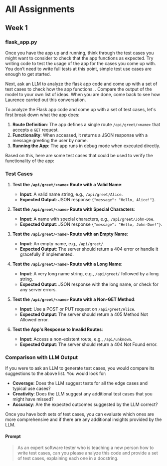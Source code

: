 # All Assignments

## Week 1

### flask_app.py

Once you have the app up and running, think through the test cases you might want to consider to check that the app functions as expected. Try writing code to test the usage of the app for the cases you come up with. You don’t need to write full tests at this point, simple test use cases are enough to get started.

Next, ask an LLM to analyze the flask app code and come up with a set of test cases to check how the app functions. . Compare the output of the model to your own list of ideas. When you are done, come back to see how Laurence carried out this conversation.

To analyze the Flask app code and come up with a set of test cases, let's first break down what the app does:

1. **Route Definition**: The app defines a single route `/api/greet/<name>` that accepts a `GET` request.
2. **Functionality**: When accessed, it returns a JSON response with a message greeting the user by name.
3. **Running the App**: The app runs in debug mode when executed directly.

Based on this, here are some test cases that could be used to verify the functionality of the app:

### Test Cases

1. **Test the `/api/greet/<name>` Route with a Valid Name**:
   - **Input**: A valid name string, e.g., `/api/greet/Alice`.
   - **Expected Output**: JSON response `{"message": "Hello, Alice!"}`.

2. **Test the `/api/greet/<name>` Route with Special Characters**:
   - **Input**: A name with special characters, e.g., `/api/greet/John-Doe`.
   - **Expected Output**: JSON response `{"message": "Hello, John-Doe!"}`.

3. **Test the `/api/greet/<name>` Route with an Empty Name**:
   - **Input**: An empty name, e.g., `/api/greet/`.
   - **Expected Output**: The server should return a 404 error or handle it gracefully if implemented.

4. **Test the `/api/greet/<name>` Route with a Long Name**:
   - **Input**: A very long name string, e.g., `/api/greet/` followed by a long string.
   - **Expected Output**: JSON response with the long name, or check for any server errors.

5. **Test the `/api/greet/<name>` Route with a Non-GET Method**:
   - **Input**: Use a POST or PUT request on `/api/greet/Alice`.
   - **Expected Output**: The server should return a 405 Method Not Allowed error.

6. **Test the App's Response to Invalid Routes**:
   - **Input**: Access a non-existent route, e.g., `/api/unknown`.
   - **Expected Output**: The server should return a 404 Not Found error.

### Comparison with LLM Output

If you were to ask an LLM to generate test cases, you would compare its suggestions to the above list. You would look for:

- **Coverage**: Does the LLM suggest tests for all the edge cases and typical use cases?
- **Creativity**: Does the LLM suggest any additional test cases that you might have missed?
- **Accuracy**: Are the expected outcomes suggested by the LLM correct?

Once you have both sets of test cases, you can evaluate which ones are more comprehensive and if there are any additional insights provided by the LLM.

#### Prompt

> As an expert software tester who is teaching a new person how to write test cases, can you please analyze this code and provide a set of test cases, explaining each one in a docstring.

